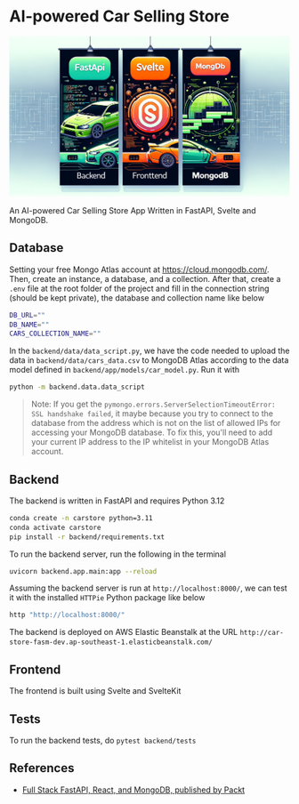 # AI-powered Car Selling Store

![](./assets/banner.png)

An AI-powered Car Selling Store App Written in FastAPI, Svelte and MongoDB.

## Database

Setting your free Mongo Atlas account at https://cloud.mongodb.com/. Then, create an instance, a database, and a collection. After that, create a `.env` file at the root folder of the project and fill in the connection string (should be kept private), the database and collection name like below

```bash
DB_URL=""
DB_NAME=""
CARS_COLLECTION_NAME=""
```

In the `backend/data/data_script.py`, we have the code needed to upload the data in `backend/data/cars_data.csv` to MongoDB Atlas according to the data model defined in `backend/app/models/car_model.py`. Run it with

```bash
python -m backend.data.data_script
```

> Note: If you get the `pymongo.errors.ServerSelectionTimeoutError: SSL handshake failed`, it maybe because you try to connect to the database from the address which is not on the list of allowed IPs for accessing your MongoDB database. To fix this, you'll need to add your current IP address to the IP whitelist in your MongoDB Atlas account.

## Backend

The backend is written in FastAPI and requires Python 3.12

```bash
conda create -n carstore python=3.11
conda activate carstore
pip install -r backend/requirements.txt
```

To run the backend server, run the following in the terminal

```bash
uvicorn backend.app.main:app --reload
```

Assuming the backend server is run at `http://localhost:8000/`, we can test it with the installed `HTTPie` Python package like below

```bash
http "http://localhost:8000/"
```

The backend is deployed on AWS Elastic Beanstalk at the URL `http://car-store-fasm-dev.ap-southeast-1.elasticbeanstalk.com/`

## Frontend

The frontend is built using Svelte and SvelteKit

## Tests

To run the backend tests, do `pytest backend/tests`

## References

- [Full Stack FastAPI, React, and MongoDB, published by Packt](https://github.com/PacktPublishing/Full-Stack-FastAPI-React-and-MongoDB/tree/main)
